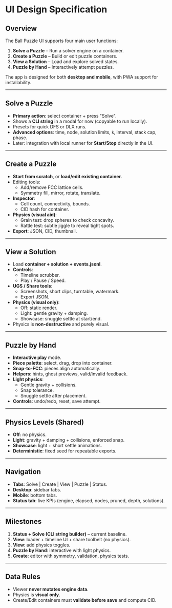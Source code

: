 # UI Design Specification

## Overview
The Ball Puzzle UI supports four main user functions:

1. **Solve a Puzzle** – Run a solver engine on a container.
2. **Create a Puzzle** – Build or edit puzzle containers.
3. **View a Solution** – Load and explore solved states.
4. **Puzzle by Hand** – Interactively attempt puzzles.

The app is designed for both **desktop and mobile**, with PWA support for installability.

---

## Solve a Puzzle
- **Primary action**: select container + press "Solve".
- Shows a **CLI string** in a modal for now (copyable to run locally).
- Presets for quick DFS or DLX runs.
- **Advanced options**: time, node, solution limits, `k`, interval, stack cap, phase.
- Later: integration with local runner for **Start/Stop** directly in the UI.

---

## Create a Puzzle
- **Start from scratch**, or **load/edit existing container**.
- Editing tools:
  - Add/remove FCC lattice cells.
  - Symmetry fill, mirror, rotate, translate.
- **Inspector**:
  - Cell count, connectivity, bounds.
  - CID hash for container.
- **Physics (visual aid)**:
  - Grain test: drop spheres to check concavity.
  - Rattle test: subtle jiggle to reveal tight spots.
- **Export**: JSON, CID, thumbnail.

---

## View a Solution
- Load **container + solution + events.jsonl**.
- **Controls**:
  - Timeline scrubber.
  - Play / Pause / Speed.
- **UGS / Share tools**:
  - Screenshots, short clips, turntable, watermark.
  - Export JSON.
- **Physics (visual only)**:
  - Off: static render.
  - Light: gentle gravity + damping.
  - Showcase: snuggle settle at start/end.
- Physics is **non-destructive** and purely visual.

---

## Puzzle by Hand
- **Interactive play** mode.
- **Piece palette**: select, drag, drop into container.
- **Snap-to-FCC**: pieces align automatically.
- **Helpers**: hints, ghost previews, valid/invalid feedback.
- **Light physics**:
  - Gentle gravity + collisions.
  - Snap tolerance.
  - Snuggle settle after placement.
- **Controls**: undo/redo, reset, save attempt.

---

## Physics Levels (Shared)
- **Off**: no physics.
- **Light**: gravity + damping + collisions, enforced snap.
- **Showcase**: light + short settle animations.
- **Deterministic**: fixed seed for repeatable exports.

---

## Navigation
- **Tabs**: Solve | Create | View | Puzzle | Status.
- **Desktop**: sidebar tabs.
- **Mobile**: bottom tabs.
- **Status tab**: live KPIs (engine, elapsed, nodes, pruned, depth, solutions).

---

## Milestones
1. **Status + Solve (CLI string builder)** – current baseline.
2. **View**: loader + timeline UI + share toolbelt (no physics).
3. **View**: add physics toggles.
4. **Puzzle by Hand**: interactive with light physics.
5. **Create**: editor with symmetry, validation, physics tests.

---

## Data Rules
- Viewer **never mutates engine data**.
- Physics is **visual only**.
- Create/Edit containers must **validate before save** and compute CID.
